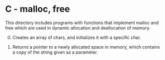 # C - malloc, free
This directory includes programs with functions that implement malloc and free which are used in dynamic allocation and deallocation of memory.

0. Creates an array of chars, and initializes it with a specific char.

1. Returns a pointer to a newly allocated space in memory, which contains a copy of the string given as a parameter.
